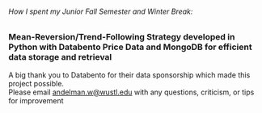 ###### How I spent my Junior Fall Semester and Winter Break:  
### Mean-Reversion/Trend-Following Strategy developed in Python with Databento Price Data and MongoDB for efficient data storage and retrieval
A big thank you to Databento for their data sponsorship which made this project possible.  
Please email andelman.w@wustl.edu with any questions, criticism, or tips for improvement
